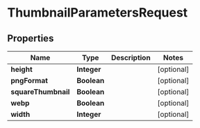 

# ThumbnailParametersRequest


## Properties

| Name | Type | Description | Notes |
|------------ | ------------- | ------------- | -------------|
|**height** | **Integer** |  |  [optional] |
|**pngFormat** | **Boolean** |  |  [optional] |
|**squareThumbnail** | **Boolean** |  |  [optional] |
|**webp** | **Boolean** |  |  [optional] |
|**width** | **Integer** |  |  [optional] |



